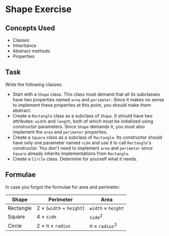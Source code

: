 # Shape Exercise

## Concepts Used

* Classes
* Inheritance
* Abstract methods
* Properties

## Task

Write the following classes:

* Start with a `Shape` class.
  This class must demand that all its subclasses have two properties named `area` and `perimeter`.
  Since it makes no sense to implement these properties at this point, you should make them abstract.
* Create a `Rectangle` class as a subclass of `Shape`.
  It should have two attributes: `width` and `length`, both of which must be initialized using constructor parameters.
  Since `Shape` demands it, you must also implement the `area` and `perimeter` properties.
* Create a `Square` class as a subclass of `Rectangle`.
  Its constructor should have only one parameter named `side` and use it to call `Rectangle`'s constructor.
  You don't need to implement `area` and `perimeter` since `Square` already inherits implementations from `Rectangle`.
* Create a `Circle` class.
  Determine for yourself what it needs.

## Formulae

In case you forgot the formulae for area and perimeter:

| Shape | Perimeter | Area |
|-|-|-|
| Rectangle | 2 &times; (`width` + `height`) | `width` &times; `height` |
| Square | 4 &times; `side` | `side`<sup>2</sup> |
| Circle | 2 &times; &pi; &times; `radius` | &pi; &times; `radius`<sup>2</sup> |
